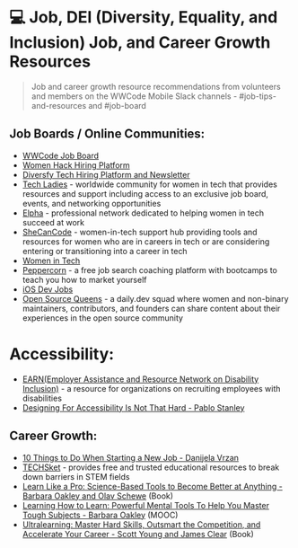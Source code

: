 # 💻 Job, DEI (Diversity, Equality, and Inclusion) Job, and Career Growth Resources

> Job and career growth resource recommendations from volunteers and members on the WWCode Mobile Slack channels - #job-tips-and-resources and #job-board

## Job Boards / Online Communities:
- [WWCode Job Board](https://www.womenwhocode.com/jobs)
- [Women Hack Hiring Platform](https://womenhack.com/)
- [Diversfy Tech Hiring Platform and Newsletter](https://www.diversifytech.com)
- [Tech Ladies](https://www.hiretechladies.com) - worldwide community for women in tech that provides resources and support including access to an exclusive job board, events, and networking opportunities
- [Elpha](https://elpha.com) - professional network dedicated to helping women in tech succeed at work
- [SheCanCode](https://www.shecancode.io/) - women-in-tech support hub providing tools and resources for women who are in careers in tech or are considering entering or transitioning into a career in tech
- [Women in Tech](https://www.womentech.net/jobs)
- [Peppercorn](https://www.peppercorn.ai/pdpd) - a free job search coaching platform with bootcamps to teach you how to market yourself
- [iOS Dev Jobs](https://iosdevjobs.com)
- [Open Source Queens](https://app.daily.dev/squads/opensourcequeens/ay9Tv4cYCMwzSIGvILfxHhqIuetuDIeO1jJ9o80h6hg) - a daily.dev squad where women and non-binary maintainers, contributors, and founders can share content about their experiences in the open source community

# Accessibility:
- [EARN(Employer Assistance and Resource Network on Disability Inclusion)](https://askearn.org/) - a resource for organizations on recruiting employees with disabilities
- [Designing For Accessibility Is Not That Hard - Pablo Stanley](https://uxdesign.cc/designing-for-accessibility-is-not-that-hard-c04cc4779d94)

## Career Growth:
- [10 Things to Do When Starting a New Job - Danijela Vrzan](https://www.danijelavrzan.com/posts/2023/04/start-new-job/)
- [TECHSket](https://techsket.com/) - provides free and trusted educational resources to break down barriers in STEM fields
- [Learn Like a Pro: Science-Based Tools to Become Better at Anything - Barbara Oakley and Olav Schewe](https://www.amazon.ca/Learn-Like-Pro-Science-Based-Anything/dp/1250799376) (Book)
- [Learning How to Learn: Powerful Mental Tools To Help You Master Tough Subjects - Barbara Oakley](https://www.coursera.org/learn/learning-how-to-learn) (MOOC)
- [Ultralearning: Master Hard Skills, Outsmart the Competition, and Accelerate Your Career - Scott Young and James Clear](https://www.barnesandnoble.com/w/ultralearning-scott-young/1130636797) (Book)
